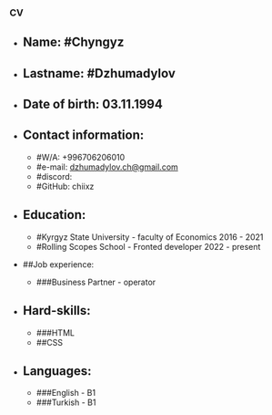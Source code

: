 ### **CV**


* ## Name:  #Chyngyz


* ## Lastname:  #Dzhumadylov


* ## Date of birth: 03.11.1994


* ## Contact information: 

    +  #W/A: +996706206010
    +  #e-mail: dzhumadylov.ch@gmail.com
    +  #discord:
    +  #GitHub: chiixz


* ## Education:

    +  #Kyrgyz State University -  faculty of Economics 2016 - 2021
    +  #Rolling Scopes School -  Fronted developer 2022 - present


*  ##Job experience:

    + ###Business Partner - operator 


* ## Hard-skills:

    + ###HTML
    + ##CSS


+ ## Languages:

    + ###English - B1
    + ###Turkish - B1

